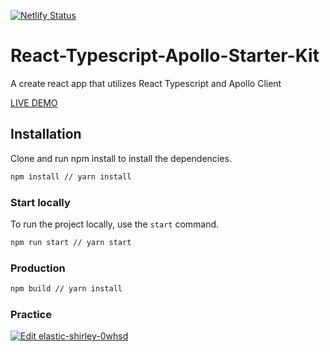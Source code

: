 [![Netlify Status](https://api.netlify.com/api/v1/badges/27886909-d8ff-4861-af94-9be35f0b015b/deploy-status)](https://app.netlify.com/sites/react-typescript-apollo-starter-kit/deploys)
# React-Typescript-Apollo-Starter-Kit
A create react app that utilizes React Typescript and Apollo Client

[LIVE DEMO](https://react-typescript-apollo-starter-kit.netlify.com)


## Installation

Clone and run npm install to install the dependencies.

```bash
npm install // yarn install
```

### Start locally

To run the project locally, use the `start` command.

```bash
npm run start // yarn start
```

### Production

```bash
npm build // yarn install
```

### Practice

[![Edit elastic-shirley-0whsd](https://codesandbox.io/static/img/play-codesandbox.svg)](https://codesandbox.io/s/react-typescript-apollo-starter-kit-d89kr)

